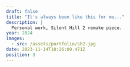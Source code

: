 ```yaml
---
draft: false
title: "It's always been like this for me..."
description: |
  Personal work, Silent Hill 2 remake piece.
year: 2024
images:
  - src: /assets/portfolio/sh2.jpg
date: 2023-11-14T10:26:09.471Z
position: 3
---
```

